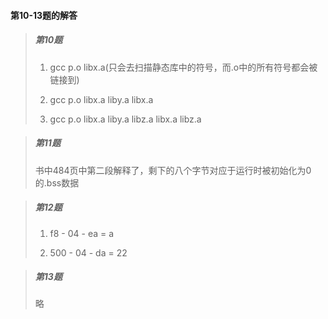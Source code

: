 #### 第10-13题的解答

> ##### 第10题
> 
> 1. gcc p.o libx.a(只会去扫描静态库中的符号，而.o中的所有符号都会被链接到)
>
> 2. gcc p.o libx.a liby.a libx.a
>
> 3. gcc p.o libx.a liby.a libz.a libx.a libz.a

> ##### 第11题
> 
> 书中484页中第二段解释了，剩下的八个字节对应于运行时被初始化为0的.bss数据

> ##### 第12题
> 
> 1. f8 - 04 - ea = a
> 
> 2. 500 - 04 - da = 22


> ##### 第13题
> 略